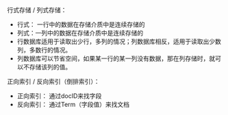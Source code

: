 行式存储 / 列式存储： 
- 行式： 一行中的数据在存储介质中是连续存储的
- 列式：一列中的数据在存储介质中是连续存储的
- 行数据库适用于读取出少行，多列的情况；列数据库相反，适用于读取出少数列，多数行的情况。
- 列数据库可以节省空间，如果某一行的某一列没有数据，那在列存储时，就可以不存储该列的值。

正向索引 / 反向索引（倒排索引）：  
- 正向索引： 通过docID来找字段
- 反向索引： 通过Term（字段值）来找文档 
